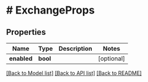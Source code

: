 # # ExchangeProps

## Properties

Name | Type | Description | Notes
------------ | ------------- | ------------- | -------------
**enabled** | **bool** |  | [optional]

[[Back to Model list]](../../README.md#models) [[Back to API list]](../../README.md#endpoints) [[Back to README]](../../README.md)
